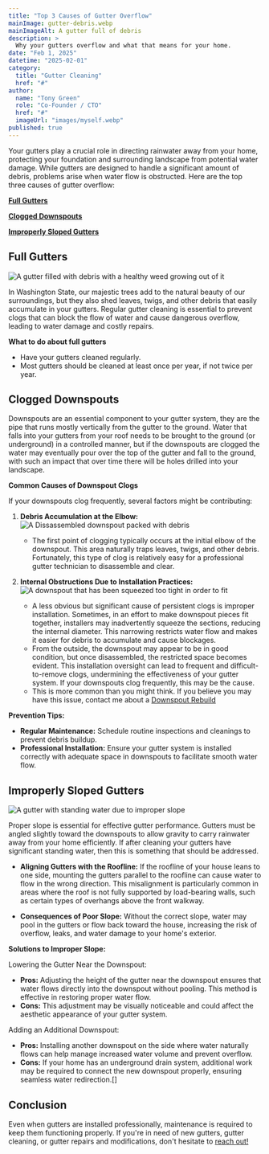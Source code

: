 ```yaml
---
title: "Top 3 Causes of Gutter Overflow"
mainImage: gutter-debris.webp
mainImageAlt: A gutter full of debris
description: >
  Why your gutters overflow and what that means for your home.
date: "Feb 1, 2025"
datetime: "2025-02-01"
category:
  title: "Gutter Cleaning"
  href: "#"
author:
  name: "Tony Green"
  role: "Co-Founder / CTO"
  href: "#"
  imageUrl: "images/myself.webp"
published: true
---
```


Your gutters play a crucial role in directing rainwater away from your home, protecting your foundation and surrounding landscape from potential water damage. While gutters are designed to handle a significant amount of debris, problems arise when water flow is obstructed. Here are the top three causes of gutter overflow:

**[Full Gutters](#full-gutters)**

**[Clogged Downspouts](#clogged-downspouts)**

**[Improperly Sloped Gutters](#improperly-sloped-gutters)**

## Full Gutters
![A gutter filled with debris with a healthy weed growing out of it](/images/blog/gutter-overflow/gutter-garden.webp)

In Washington State, our majestic trees add to the natural beauty of our surroundings, but they also shed leaves, twigs, and other debris that easily accumulate in your gutters. Regular gutter cleaning is essential to prevent clogs that can block the flow of water and cause dangerous overflow, leading to water damage and costly repairs.

**What to do about full gutters**

  - Have your gutters cleaned regularly.
  - Most gutters should be cleaned at least once per year, if not twice per year.

## Clogged Downspouts

Downspouts are an essential component to your gutter system, they are the pipe that runs mostly vertically from the gutter to the ground. Water that falls into your gutters from your roof needs to be brought to the ground (or underground) in a controlled manner, but if the downspouts are clogged the water may eventually pour over the top of the gutter and fall to the ground, with such an impact that over time there will be holes drilled into your landscape.

**Common Causes of Downspout Clogs**

If your downspouts clog frequently, several factors might be contributing:

1. **Debris Accumulation at the Elbow:**
![A Dissassembled downspout packed with debris](/images/blog/gutter-overflow/dshead-clog.webp "A lot of derbris")
    
    - The first point of clogging typically occurs at the initial elbow of the downspout. This area naturally traps leaves, twigs, and other debris. Fortunately, this type of clog is relatively easy for a professional gutter technician to disassemble and clear.
2. **Internal Obstructions Due to Installation Practices:**
![A downspout that has been squeezed too tight in order to fit](/images/blog/gutter-overflow/pinched-elbow-10.webp "Pinched Downspout")
    
    - A less obvious but significant cause of persistent clogs is improper installation. Sometimes, in an effort to make downspout pieces fit together, installers may inadvertently squeeze the sections, reducing the internal diameter. This narrowing restricts water flow and makes it easier for debris to accumulate and cause blockages.
    - From the outside, the downspout may appear to be in good condition, but once disassembled, the restricted space becomes evident. This installation oversight can lead to frequent and difficult-to-remove clogs, undermining the effectiveness of your gutter system. If your downspouts clog frequently, this may be the cause.
    - This is more common than you might think. If you believe you may have this issue, contact me about a [Downspout Rebuild](https://www.theguttersgreen.com/#contact)

**Prevention Tips:**

- **Regular Maintenance:** Schedule routine inspections and cleanings to prevent debris buildup.
- **Professional Installation:** Ensure your gutter system is installed correctly with adequate space in downspouts to facilitate smooth water flow.

## Improperly Sloped Gutters
![A gutter with standing water due to improper slope](/images/blog/gutter-overflow/standing-water.gif "Standing water")

Proper slope is essential for effective gutter performance. Gutters must be angled slightly toward the downspouts to allow gravity to carry rainwater away from your home efficiently. If after cleaning your gutters have significant standing water, then this is something that should be addressed.

- **Aligning Gutters with the Roofline:** If the roofline of your house leans to one side, mounting the gutters parallel to the roofline can cause water to flow in the wrong direction. This misalignment is particularly common in areas where the roof is not fully supported by load-bearing walls, such as certain types of overhangs above the front walkway.

- **Consequences of Poor Slope:** Without the correct slope, water may pool in the gutters or flow back toward the house, increasing the risk of overflow, leaks, and water damage to your home's exterior.

**Solutions to Improper Slope:**

Lowering the Gutter Near the Downspout:

- **Pros:** Adjusting the height of the gutter near the downspout ensures that water flows directly into the downspout without pooling. This method is effective in restoring proper water flow.
- **Cons:** This adjustment may be visually noticeable and could affect the aesthetic appearance of your gutter system.

Adding an Additional Downspout:

- **Pros:** Installing another downspout on the side where water naturally flows can help manage increased water volume and prevent overflow.
- **Cons:** If your home has an underground drain system, additional work may be required to connect the new downspout properly, ensuring seamless water redirection.[]

## Conclusion

Even when gutters are installed professionally, maintenance is required to keep them functioning properly. If you're in need of new gutters, gutter cleaning, or gutter repairs and modifications, don't hesitate to [reach out!](https://www.theguttersgreen.com/#contact)

